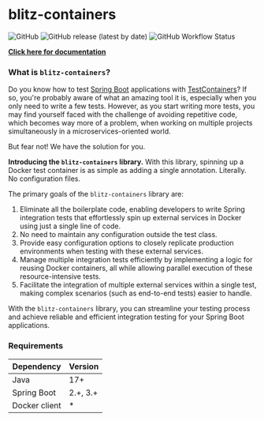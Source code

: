# blitz-containers

![GitHub](https://img.shields.io/github/license/Blitz-Craft/blitz-containers?style=flat)
![GitHub release (latest by date)](https://img.shields.io/github/v/release/Blitz-Craft/blitz-containers?label=Latest%20version&style=flat)
![GitHub Workflow Status](https://img.shields.io/github/actions/workflow/status/Blitz-Craft/blitz-containers/test.yaml?style=flat)

[**Click here for documentation**](https://blitz-craft.github.io/blitz-containers/)

### What is `blitz-containers`? 
Do you know how to test [Spring Boot](https://spring.io/projects/spring-boot) applications with [TestContainers](https://www.testcontainers.org/)?
If so, you're probably aware of what an amazing tool it is, especially when you only need to write a few tests.
However, as you start writing more tests, you may find yourself faced with the challenge of avoiding repetitive code, which becomes way more of a problem, when working on multiple projects simultaneously in a microservices-oriented world.

But fear not! We have the solution for you.

**Introducing the `blitz-containers` library.**
With this library, spinning up a Docker test container is as simple as adding a single annotation.
Literally.
No configuration files.

The primary goals of the `blitz-containers` library are:

1. Eliminate all the boilerplate code, enabling developers to write Spring integration tests that effortlessly spin up external services in Docker using just a single line of code.
2. No need to maintain any configuration outside the test class.
3. Provide easy configuration options to closely replicate production environments when testing with these external services.
4. Manage multiple integration tests efficiently by implementing a logic for reusing Docker containers, all while allowing parallel execution of these resource-intensive tests.
5. Facilitate the integration of multiple external services within a single test, making complex scenarios (such as end-to-end tests) easier to handle.

With the `blitz-containers` library, you can streamline your testing process and achieve reliable and efficient integration testing for your Spring Boot applications.

### Requirements

| Dependency    | Version  |
|---------------|----------|
| Java          | 17+      |
| Spring Boot   | 2.+, 3.+ |
| Docker client | *        |
